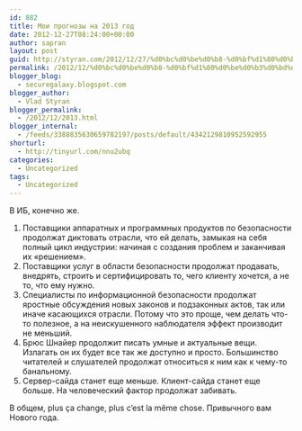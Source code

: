 ```yaml
---
id: 882
title: Мои прогнозы на 2013 год
date: 2012-12-27T08:24:00+00:00
author: sapran
layout: post
guid: http://styran.com/2012/12/27/%d0%bc%d0%be%d0%b8-%d0%bf%d1%80%d0%be%d0%b3%d0%bd%d0%be%d0%b7%d1%8b-%d0%bd%d0%b0-2013-%d0%b3%d0%be%d0%b4/
permalink: /2012/12/%d0%bc%d0%be%d0%b8-%d0%bf%d1%80%d0%be%d0%b3%d0%bd%d0%be%d0%b7%d1%8b-%d0%bd%d0%b0-2013-%d0%b3%d0%be%d0%b4/
blogger_blog:
  - securegalaxy.blogspot.com
blogger_author:
  - Vlad Styran
blogger_permalink:
  - /2012/12/2013.html
blogger_internal:
  - /feeds/3388835630659782197/posts/default/4342129810952592955
shorturl:
  - http://tinyurl.com/nnu2ubq
categories:
  - Uncategorized
tags:
  - Uncategorized
---
```

В ИБ, конечно же.

  1. Поставщики аппаратных и программных продуктов по безопасности продолжат диктовать отрасли, что ей делать, замыкая на себя полный цикл индустрии: начиная с создания проблем и заканчивая их &#171;решением&#187;.
  2. Поставщики услуг в области безопасности продолжат продавать, внедрять, строить и сертифицировать то, чего клиенту хочется, а не то, что ему нужно.
  3. Специалисты по информационной безопасности продолжат яростные обсуждения новых законов и подзаконных актов, так или иначе касающихся отрасли. Потому что это проще, чем делать что-то полезное, а на неискушенного наблюдателя эффект производит не меньший.
  4. Брюс Шнайер продолжит писать умные и актуальные вещи. Излагать он их будет все так же доступно и просто. Большинство читателей и слушателей продолжат относиться к ним как к чему-то банальному.
  5. Сервер-сайда станет еще меньше. Клиент-сайда станет еще больше. На человеческий фактор продолжат забивать.

В общем, plus ça change, plus c&#8217;est la même chose. Привычного вам Нового года.



<div class="addtoany_share_save_container addtoany_content_bottom">
  <div class="a2a_kit a2a_kit_size_32 addtoany_list a2a_target" id="wpa2a_256">
    <a class="a2a_button_facebook" href="http://www.addtoany.com/add_to/facebook?linkurl=https%3A%2F%2Fblog.styran.com%2F2012%2F12%2F%25d0%25bc%25d0%25be%25d0%25b8-%25d0%25bf%25d1%2580%25d0%25be%25d0%25b3%25d0%25bd%25d0%25be%25d0%25b7%25d1%258b-%25d0%25bd%25d0%25b0-2013-%25d0%25b3%25d0%25be%25d0%25b4%2F&linkname=%D0%9C%D0%BE%D0%B8%20%D0%BF%D1%80%D0%BE%D0%B3%D0%BD%D0%BE%D0%B7%D1%8B%20%D0%BD%D0%B0%202013%20%D0%B3%D0%BE%D0%B4" title="Facebook" rel="nofollow" target="_blank"></a><a class="a2a_button_twitter" href="http://www.addtoany.com/add_to/twitter?linkurl=https%3A%2F%2Fblog.styran.com%2F2012%2F12%2F%25d0%25bc%25d0%25be%25d0%25b8-%25d0%25bf%25d1%2580%25d0%25be%25d0%25b3%25d0%25bd%25d0%25be%25d0%25b7%25d1%258b-%25d0%25bd%25d0%25b0-2013-%25d0%25b3%25d0%25be%25d0%25b4%2F&linkname=%D0%9C%D0%BE%D0%B8%20%D0%BF%D1%80%D0%BE%D0%B3%D0%BD%D0%BE%D0%B7%D1%8B%20%D0%BD%D0%B0%202013%20%D0%B3%D0%BE%D0%B4" title="Twitter" rel="nofollow" target="_blank"></a><a class="a2a_button_google_plus" href="http://www.addtoany.com/add_to/google_plus?linkurl=https%3A%2F%2Fblog.styran.com%2F2012%2F12%2F%25d0%25bc%25d0%25be%25d0%25b8-%25d0%25bf%25d1%2580%25d0%25be%25d0%25b3%25d0%25bd%25d0%25be%25d0%25b7%25d1%258b-%25d0%25bd%25d0%25b0-2013-%25d0%25b3%25d0%25be%25d0%25b4%2F&linkname=%D0%9C%D0%BE%D0%B8%20%D0%BF%D1%80%D0%BE%D0%B3%D0%BD%D0%BE%D0%B7%D1%8B%20%D0%BD%D0%B0%202013%20%D0%B3%D0%BE%D0%B4" title="Google+" rel="nofollow" target="_blank"></a><a class="a2a_button_linkedin" href="http://www.addtoany.com/add_to/linkedin?linkurl=https%3A%2F%2Fblog.styran.com%2F2012%2F12%2F%25d0%25bc%25d0%25be%25d0%25b8-%25d0%25bf%25d1%2580%25d0%25be%25d0%25b3%25d0%25bd%25d0%25be%25d0%25b7%25d1%258b-%25d0%25bd%25d0%25b0-2013-%25d0%25b3%25d0%25be%25d0%25b4%2F&linkname=%D0%9C%D0%BE%D0%B8%20%D0%BF%D1%80%D0%BE%D0%B3%D0%BD%D0%BE%D0%B7%D1%8B%20%D0%BD%D0%B0%202013%20%D0%B3%D0%BE%D0%B4" title="LinkedIn" rel="nofollow" target="_blank"></a><a class="a2a_dd addtoany_share_save" href="https://www.addtoany.com/share"></a>
  </div>
</div>